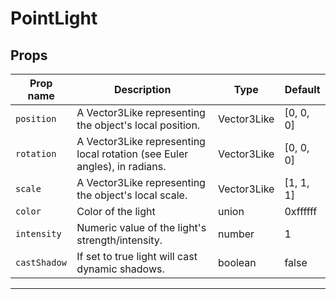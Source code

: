 # PointLight

## Props

| Prop name  | Description                                                               | Type        | Default            |
| ---------- | ------------------------------------------------------------------------- | ----------- | ------------------ |
|` position   `| A Vector3Like representing the object's local position.                   | Vector3Like | [0, 0, 0] |
|` rotation   `| A Vector3Like representing local rotation (see Euler angles), in radians. | Vector3Like | [0, 0, 0] |
|` scale      `| A Vector3Like representing the object's local scale.                      | Vector3Like | [1, 1, 1] |
|` color      `| Color of the light                                                        | union       | 0xffffff           |
|` intensity  `| Numeric value of the light's strength/intensity.                          | number      | 1                  |
|` castShadow `| If set to true light will cast dynamic shadows.                           | boolean     | false              |

---
